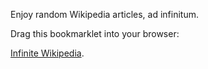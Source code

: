 Enjoy random Wikipedia articles, ad infinitum.

Drag this bookmarklet into your browser: 

<a href="javascript:(function(){var%20loading_random=false;function%20append_random_content(){$('%23content').append('%3Cdiv%20class=%22more%22%3E');$('%23loading-msg').css('top',$(document).height()).fadeIn();$('.more:last').load('./Special:Random%20%23content%20%3E%20*',function(){loading_random=false;$('%23loading-msg').fadeOut();}).css('padding-top','2em');}if($('body.mediawiki').length){if($('%23loading-msg').length===0){$('body').append('%3Cp%20id=%22loading-msg%22%3Eloading%20more%20wikipedia%20...%3C/p%3E');}$('body').append('%3Cp%20id=%22welcome-msg%22%3EInfinite%20Wikipedia%20enabled%3C/p%3E');if($('%23more-msg').length===0){$('%23content').next().append('%3Cp%20id=%22more-msg%22%20style=%22background:rgba(41,128,185,0.8);text-align:center;color:white;font-size:2em;margin-left:5.5em%22%3E%26darr;%20%3Ca%20href=%22%23%22%20style=%22color:white;%22%20onclick=%22append_random_content();return%20false;%22%20%3Escroll%20for%20more%3C/a%3E%20%26darr;%3C/p%3E');}$('%23loading-msg').hide();$('%23loading-msg').css({'position':'absolute','top':$(document).height(),'width':'100%25','background':'rgba(41,%20128,%20185,%200.8)','color':'white','text-align':'center','font-size':'3em',});$('%23welcome-msg').css({'position':'absolute','top':$(window).scrollTop(),'width':'100%25','background':'rgba(39,%20174,%2096,%200.8)','color':'white','text-align':'center','font-size':'3em',}).delay(600).fadeOut(function(){$(this).remove();});$(window).scroll(function(){if(!loading_random%20%26%26%20$(window).scrollTop()+$(window).height()==$(document).height()){loading_random=true;append_random_content();}});}else{$('body').append('%3Cp%20id=%22welcome-msg%22%3EPlease%20%3Ca%20href=%22https://en.wikipedia.org/wiki/Special:Random%22%3Evisit%20Wikipedia%3C/a%3E,%20and%20try%20again.%3C/p%3E');$('%23welcome-msg').css({'position':'absolute','top':$(window).scrollTop(),'width':'100%25','background':'rgba(231,%2076,%2060,%200.7)','color':'white','text-align':'center','font-size':'3em',}).delay(1600).fadeOut(function(){$(this).remove();});}})();">Infinite Wikipedia</a>.
